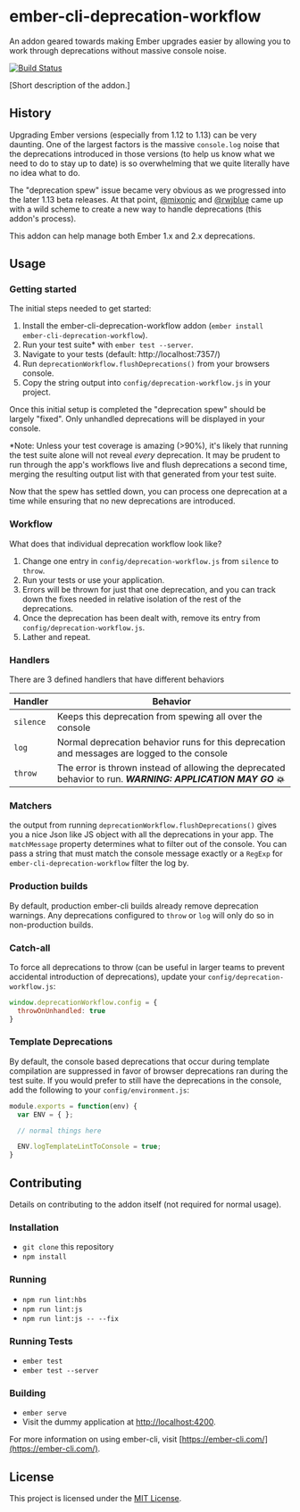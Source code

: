 # ember-cli-deprecation-workflow

An addon geared towards making Ember upgrades easier by allowing you to work through deprecations without massive console noise.

[![Build Status](https://travis-ci.org/mixonic/ember-cli-deprecation-workflow.svg)](https://travis-ci.org/mixonic/ember-cli-deprecation-workflow)

[Short description of the addon.]

## History

Upgrading Ember versions (especially from 1.12 to 1.13) can be very daunting. One of the largest factors is the massive `console.log` noise that the deprecations
introduced in those versions (to help us know what we need to do to stay up to date) is so overwhelming that we quite literally have no idea what to do.

The "deprecation spew" issue became very obvious as we progressed into the later 1.13 beta releases. At that point, [@mixonic](https://twitter.com/mixonic) and [@rwjblue](https://twitter.com/rwjblue)
came up with a wild scheme to create a new way to handle deprecations (this addon's process).

This addon can help manage both Ember 1.x and 2.x deprecations.

## Usage

### Getting started

The initial steps needed to get started:

1. Install the ember-cli-deprecation-workflow addon (`ember install ember-cli-deprecation-workflow`).
2. Run your test suite* with `ember test --server`.
3. Navigate to your tests (default: http://localhost:7357/)
4. Run `deprecationWorkflow.flushDeprecations()` from your browsers console.
5. Copy the string output into `config/deprecation-workflow.js` in your project.

Once this initial setup is completed the "deprecation spew" should be largely "fixed".  Only unhandled deprecations will be displayed in your console.

*Note: Unless your test coverage is amazing (>90%), it's likely that running the test suite alone will not reveal _every_ deprecation. It may be prudent to run through the app's workflows live and flush deprecations a second time, merging the resulting output list with that generated from your test suite.

Now that the spew has settled down, you can process one deprecation at a time while ensuring that no new deprecations are introduced.

### Workflow

What does that individual deprecation workflow look like?

1. Change one entry in `config/deprecation-workflow.js` from `silence` to `throw`.
2. Run your tests or use your application.
3. Errors will be thrown for just that one deprecation, and you can track down the fixes needed in relative isolation of the rest of the deprecations.
4. Once the deprecation has been dealt with, remove its entry from `config/deprecation-workflow.js`.
5. Lather and repeat.

### Handlers

There are 3 defined handlers that have different behaviors

 Handler | Behavior
 ------- | --------
 `silence` | Keeps this deprecation from spewing all over the console
 `log` | Normal deprecation behavior runs for this deprecation and messages are logged to the console
 `throw` | The error is thrown instead of allowing the deprecated behavior to run. ***WARNING: APPLICATION MAY GO :boom:***

### Matchers

the output from running `deprecationWorkflow.flushDeprecations()` gives you a nice Json like JS object with all the deprecations in your app. The `matchMessage` property determines what to filter out of the console. You can pass a string that must match the console message exactly or a `RegExp` for `ember-cli-deprecation-workflow` filter the log by.

### Production builds

By default, production ember-cli builds already remove deprecation warnings. Any deprecations configured to `throw` or `log` will only do so in non-production builds.

### Catch-all

To force all deprecations to throw (can be useful in larger teams to prevent accidental introduction of deprecations), update your `config/deprecation-workflow.js`:
```javascript
window.deprecationWorkflow.config = {
  throwOnUnhandled: true
}
```

### Template Deprecations

By default, the console based deprecations that occur during template compilation
are suppressed in favor of browser deprecations ran during the test suite. If you
would prefer to still have the deprecations in the console, add the following to
your `config/environment.js`:

```javascript
module.exports = function(env) {
  var ENV = { };

  // normal things here

  ENV.logTemplateLintToConsole = true;
}
```

## Contributing

Details on contributing to the addon itself (not required for normal usage).

### Installation

* `git clone` this repository
* `npm install`

### Running

* `npm run lint:hbs`
* `npm run lint:js`
* `npm run lint:js -- --fix`

### Running Tests

* `ember test`
* `ember test --server`

### Building

* `ember serve`
* Visit the dummy application at [http://localhost:4200](http://localhost:4200).

For more information on using ember-cli, visit [https://ember-cli.com/](https://ember-cli.com/).

License
------------------------------------------------------------------------------

This project is licensed under the [MIT License](LICENSE.md).
